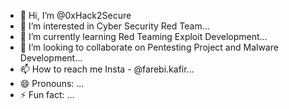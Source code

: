 - 👋 Hi, I’m @0xHack2Secure
- 👀 I’m interested in Cyber Security Red Team...
- 🌱 I’m currently learning Red Teaming Exploit Development...
- 💞️ I’m looking to collaborate on Pentesting Project and Malware Development...
- 📫 How to reach me Insta - @farebi.kafir...
- 😄 Pronouns: ...
- ⚡ Fun fact: ...

<!---
0xHack2Secure/0xHack2Secure is a ✨ special ✨ repository because its `README.md` (this file) appears on your GitHub profile.
You can click the Preview link to take a look at your changes.
--->
